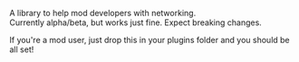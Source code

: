 A library to help mod developers with networking.  
Currently alpha/beta, but works just fine. Expect breaking changes.

If you're a mod user, just drop this in your plugins folder and you should be all set!